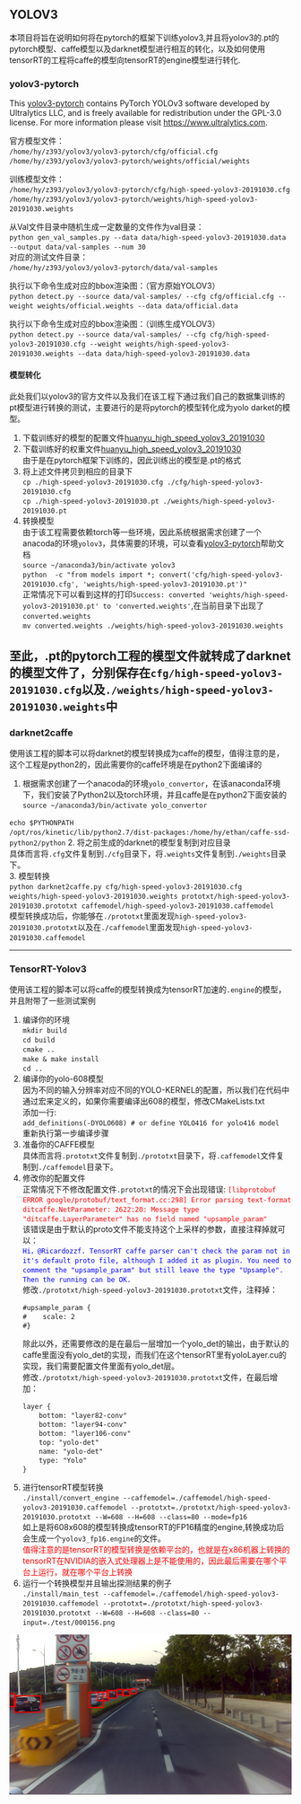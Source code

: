 ## YOLOV3
本项目将旨在说明如何将在pytorch的框架下训练yolov3,并且将yolov3的.pt的pytorch模型、caffe模型以及darknet模型进行相互的转化，以及如何使用tensorRT的工程将caffe的模型向tensorRT的engine模型进行转化.

### yolov3-pytorch
This [yolov3-pytorch](./yolov3-pytorch/README.md) contains PyTorch YOLOv3 software developed by Ultralytics LLC, and is freely available for redistribution under the GPL-3.0 license. For more information please visit https://www.ultralytics.com.  

官方模型文件：  
`/home/hy/z393/yolov3/yolov3-pytorch/cfg/official.cfg`  
`/home/hy/z393/yolov3/yolov3-pytorch/weights/official/weights`  

训练模型文件：  
`/home/hy/z393/yolov3/yolov3-pytorch/cfg/high-speed-yolov3-20191030.cfg`  
`/home/hy/z393/yolov3/yolov3-pytorch/weights/high-speed-yolov3-20191030.weights`  

从Val文件目录中随机生成一定数量的文件作为val目录：  
`python gen_val_samples.py --data data/high-speed-yolov3-20191030.data --output data/val-samples --num 30`  
对应的测试文件目录：  
`/home/hy/z393/yolov3/yolov3-pytorch/data/val-samples`  

执行以下命令生成对应的bbox渲染图：（官方原始YOLOV3）  
`python detect.py --source data/val-samples/ --cfg cfg/official.cfg --weight weights/official.weights --data data/official.data`  

执行以下命令生成对应的bbox渲染图：（训练生成YOLOV3）  
`python detect.py --source data/val-samples/ --cfg cfg/high-speed-yolov3-20191030.cfg --weight weights/high-speed-yolov3-20191030.weights --data data/high-speed-yolov3-20191030.data`  

#### 模型转化
此处我们以yolov3的官方文件以及我们在该工程下通过我们自己的数据集训练的pt模型进行转换的测试，主要进行的是将pytorch的模型转化成为yolo darket的模型。  
1. 下载训练好的模型的配置文件[huanyu_high_speed_yolov3_20191030](http://47.100.39.180/download/inDriving/model/yolo/yolov3-pytorch/cfg/high-speed-yolov3-20191030.cfg)  
2. 下载训练好的权重文件[huanyu_high_speed_yolov3_20191030](http://47.100.39.180/download/inDriving/model/yolo/yolov3-pytorch/weights/high-speed-yolov3-20191030.pt)  
由于是在pytorch框架下训练的，因此训练出的模型是.pt的格式  
3. 将上述文件拷贝到相应的目录下  
`cp ./high-speed-yolov3-20191030.cfg ./cfg/high-speed-yolov3-20191030.cfg`  
`cp ./high-speed-yolov3-20191030.pt ./weights/high-speed-yolov3-20191030.pt`  
4. 转换模型  
由于该工程需要依赖torch等一些环境，因此系统根据需求创建了一个anacoda的环境`yolov3`，具体需要的环境，可以查看[yolov3-pytorch](./yolov3-pytorch/README.md)帮助文档  
`source ~/anaconda3/bin/activate yolov3`  
`python  -c "from models import *; convert('cfg/high-speed-yolov3-20191030.cfg', 'weights/high-speed-yolov3-20191030.pt')"`  
正常情况下可以看到这样的打印`Success: converted 'weights/high-speed-yolov3-20191030.pt' to 'converted.weights'`,在当前目录下出现了`converted.weights`  
`mv converted.weights ./weights/high-speed-yolov3-20191030.weights`  

至此，**.pt**的pytorch工程的模型文件就转成了**darknet**的模型文件了，分别保存在`cfg/high-speed-yolov3-20191030.cfg`以及`./weights/high-speed-yolov3-20191030.weights`中
---  

### darknet2caffe
使用该工程的脚本可以将darknet的模型转换成为caffe的模型，值得注意的是，这个工程是python2的，因此需要你的caffe环境是在python2下面编译的  
1. 根据需求创建了一个anacoda的环境`yolo_convertor`，在该anaconda环境下，我们安装了Python2以及torch环境，并且caffe是在python2下面安装的 
`source ~/anaconda3/bin/activate yolo_convertor`  
 
`echo $PYTHONPATH`  
    ```
    /opt/ros/kinetic/lib/python2.7/dist-packages:/home/hy/ethan/caffe-ssd-python2/python
    ```
2. 将之前生成的darknet的模型复制到对应目录  
具体而言将`.cfg`文件复制到`./cfg`目录下，将`.weights`文件复制到`./weights`目录下。  
3. 模型转换  
`python darknet2caffe.py cfg/high-speed-yolov3-20191030.cfg weights/high-speed-yolov3-20191030.weights prototxt/high-speed-yolov3-20191030.prototxt caffemodel/high-speed-yolov3-20191030.caffemodel`  
模型转换成功后，你能够在`./prototxt`里面发现`high-speed-yolov3-20191030.prototxt`以及在`./caffemodel`里面发现`high-speed-yolov3-20191030.caffemodel`  

---

### TensorRT-Yolov3
使用该工程的脚本可以将caffe的模型转换成为tensorRT加速的`.engine`的模型，并且附带了一些测试案例  
1. 编译你的环境  
`mkdir build`  
`cd build`  
`cmake ..`  
`make & make install`  
`cd ..`  
2. 编译你的yolo-608模型  
因为不同的输入分辨率对应不同的YOLO-KERNEL的配置，所以我们在代码中通过宏来定义的，如果你需要编译出608的模型，修改CMakeLists.txt  
添加一行:  
`add_definitions(-DYOLO608) # or define YOLO416 for yolo416 model`  
重新执行第一步编译步骤  
3. 准备你的CAFFE模型  
具体而言将`.prototxt`文件复制到`./prototxt`目录下，将`.caffemodel`文件复制到`./caffemodel`目录下。  
4. 修改你的配置文件  
正常情况下不修改配置文件`.prototxt`的情况下会出现错误:  <font color=red>```[libprotobuf ERROR google/protobuf/text_format.cc:298] Error parsing text-format ditcaffe.NetParameter: 2622:20: Message type "ditcaffe.LayerParameter" has no field named "upsample_param"```</font>  
该错误是由于默认的proto文件不能支持这个上采样的参数，直接注释掉就可以：  
<font color=blue>```Hi，@Ricardozzf. TensorRT caffe parser can't check the param not in it's default proto file, although I added it as plugin. You need to comment the "upsample_param" but still leave the type "Upsample". Then the running can be OK.```</font>  
修改`./prototxt/high-speed-yolov3-20191030.prototxt`文件，注释掉：  
    ```
    #upsample_param {
    #    scale: 2
    #}
    ```
    除此以外，还需要修改的是在最后一层增加一个yolo_det的输出，由于默认的caffe里面没有yolo_det的实现，而我们在这个tensorRT里有yoloLayer.cu的实现，我们需要配置文件里面有yolo_det层。  
    修改`./prototxt/high-speed-yolov3-20191030.prototxt`文件，在最后增加：  
    ```
    layer {
        bottom: "layer82-conv"
        bottom: "layer94-conv"
        bottom: "layer106-conv"
        top: "yolo-det"
        name: "yolo-det"
        type: "Yolo"
    }
    ```
5. 进行tensorRT模型转换  
`./install/convert_engine --caffemodel=./caffemodel/high-speed-yolov3-20191030.caffemodel --prototxt=./prototxt/high-speed-yolov3-20191030.prototxt --W=608 --H=608 --class=80 --mode=fp16`  
如上是将608x608的模型转换成tensorRT的FP16精度的engine,转换成功后会生成一个`yolov3_fp16.engine`的文件。  
<font color=red>值得注意的是tensorRT的模型转换是依赖平台的，也就是在x86机器上转换的tensorRT在NVIDIA的嵌入式处理器上是不能使用的，因此最后需要在哪个平台上运行，就在哪个平台上转换</font>  
6. 运行一个转换模型并且输出探测结果的例子  
`./install/main_test --caffemodel=./caffemodel/high-speed-yolov3-20191030.caffemodel --prototxt=./prototxt/high-speed-yolov3-20191030.prototxt --W=608 --H=608 --class=80 --input=./test/000156.png`  
<div align=center><img src="img/tensorRT_det.png"/></div>  
